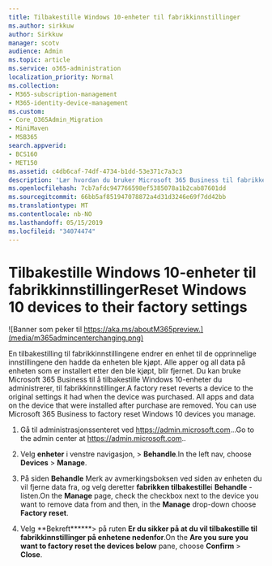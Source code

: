 ```yaml
---
title: Tilbakestille Windows 10-enheter til fabrikkinnstillinger
ms.author: sirkkuw
author: Sirkkuw
manager: scotv
audience: Admin
ms.topic: article
ms.service: o365-administration
localization_priority: Normal
ms.collection:
- M365-subscription-management
- M365-identity-device-management
ms.custom:
- Core_O365Admin_Migration
- MiniMaven
- MSB365
search.appverid:
- BCS160
- MET150
ms.assetid: c4db6caf-74df-4734-b1dd-53e371c7a3c3
description: 'Lær hvordan du bruker Microsoft 365 Business til fabrikken tilbakestille Windows-10-enheter. '
ms.openlocfilehash: 7cb7afdc947766598ef5385078a1b2cab87601dd
ms.sourcegitcommit: 66bb5af851947078872a4d31d3246e69f7dd42bb
ms.translationtype: MT
ms.contentlocale: nb-NO
ms.lasthandoff: 05/15/2019
ms.locfileid: "34074474"
---
```

# <a name="reset-windows-10-devices-to-their-factory-settings"></a><span data-ttu-id="58198-103">Tilbakestille Windows 10-enheter til fabrikkinnstillinger</span><span class="sxs-lookup"><span data-stu-id="58198-103">Reset Windows 10 devices to their factory settings</span></span>

![Banner som peker til https://aka.ms/aboutM365preview.](media/m365admincenterchanging.png)

<span data-ttu-id="58198-p101">En tilbakestilling til fabrikkinnstillingene endrer en enhet til de opprinnelige innstillingene den hadde da enheten ble kjøpt. Alle apper og all data på enheten som er installert etter den ble kjøpt, blir fjernet. Du kan bruke Microsoft 365 Business til å tilbakestille Windows 10-enheter du administrerer, til fabrikkinnstillinger.</span><span class="sxs-lookup"><span data-stu-id="58198-p101">A factory reset reverts a device to the original settings it had when the device was purchased. All apps and data on the device that were installed after purchase are removed. You can use Microsoft 365 Business to factory reset Windows 10 devices you manage.</span></span>
  
1. <span data-ttu-id="58198-108">Gå til administrasjonssenteret ved <a href="https://go.microsoft.com/fwlink/p/?linkid=837890" target="_blank">https://admin.microsoft.com</a>...</span><span class="sxs-lookup"><span data-stu-id="58198-108">Go to the admin center at <a href="https://go.microsoft.com/fwlink/p/?linkid=837890" target="_blank">https://admin.microsoft.com</a>..</span></span> 
    
2. <span data-ttu-id="58198-109">Velg **enheter** i venstre navigasjon, \> **Behandle**.</span><span class="sxs-lookup"><span data-stu-id="58198-109">In the left nav, choose **Devices** \> **Manage**.</span></span>

3. <span data-ttu-id="58198-110">På siden **Behandle** Merk av avmerkingsboksen ved siden av enheten du vil fjerne data fra, og velg deretter **fabrikken tilbakestille**i **Behandle** -listen.</span><span class="sxs-lookup"><span data-stu-id="58198-110">On the **Manage** page, check the checkbox next to the device you want to remove data from and then, in the **Manage** drop-down choose **Factory reset**.</span></span>
    
4. <span data-ttu-id="58198-111">Velg \*\*Bekreft\*\*\*\*\*\*\> på ruten **Er du sikker på at du vil tilbakestille til fabrikkinnstillinger på enhetene nedenfor**.</span><span class="sxs-lookup"><span data-stu-id="58198-111">On the **Are you sure you want to factory reset the devices below** pane, choose **Confirm** \> **Close**.</span></span>
    
  

